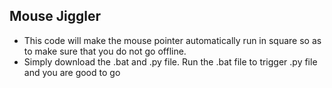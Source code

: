 ## Mouse Jiggler

* This code will make the mouse pointer automatically run in square so as to make sure that you do not go offline.
* Simply download the .bat and .py file. Run the .bat file to trigger .py file and you are good to go
